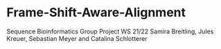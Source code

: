 # Frame-Shift-Aware-Alignment
Sequence Bioinformatics Group Project WS 21/22
Samira Breitling, Jules Kreuer, Sebastian Meyer and Catalina Schlotterer